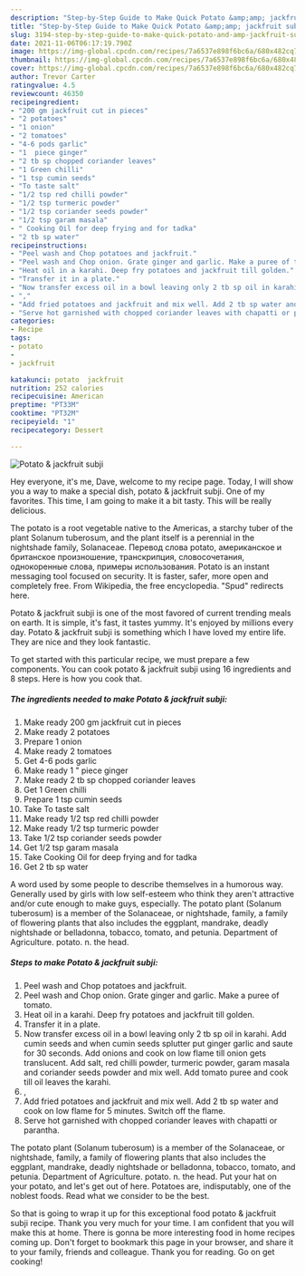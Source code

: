 ```yaml
---
description: "Step-by-Step Guide to Make Quick Potato &amp;amp; jackfruit subji"
title: "Step-by-Step Guide to Make Quick Potato &amp;amp; jackfruit subji"
slug: 3194-step-by-step-guide-to-make-quick-potato-and-amp-jackfruit-subji
date: 2021-11-06T06:17:19.790Z
image: https://img-global.cpcdn.com/recipes/7a6537e898f6bc6a/680x482cq70/potato-jackfruit-subji-recipe-main-photo.jpg
thumbnail: https://img-global.cpcdn.com/recipes/7a6537e898f6bc6a/680x482cq70/potato-jackfruit-subji-recipe-main-photo.jpg
cover: https://img-global.cpcdn.com/recipes/7a6537e898f6bc6a/680x482cq70/potato-jackfruit-subji-recipe-main-photo.jpg
author: Trevor Carter
ratingvalue: 4.5
reviewcount: 46350
recipeingredient:
- "200 gm jackfruit cut in pieces"
- "2 potatoes"
- "1 onion"
- "2 tomatoes"
- "4-6 pods garlic"
- "1  piece ginger"
- "2 tb sp chopped coriander leaves"
- "1 Green chilli"
- "1 tsp cumin seeds"
- "To taste salt"
- "1/2 tsp red chilli powder"
- "1/2 tsp turmeric powder"
- "1/2 tsp coriander seeds powder"
- "1/2 tsp garam masala"
- " Cooking Oil for deep frying and for tadka"
- "2 tb sp water"
recipeinstructions:
- "Peel wash and Chop potatoes and jackfruit."
- "Peel wash and Chop onion. Grate ginger and garlic. Make a puree of tomato."
- "Heat oil in a karahi. Deep fry potatoes and jackfruit till golden."
- "Transfer it in a plate."
- "Now transfer excess oil in a bowl leaving only 2 tb sp oil in karahi. Add cumin seeds and when cumin seeds splutter put ginger garlic and saute for 30 seconds. Add onions and cook on low flame till onion gets translucent. Add salt, red chilli powder, turmeric powder, garam masala and coriander seeds powder and mix well. Add tomato puree and cook till oil leaves the karahi."
- ","
- "Add fried potatoes and jackfruit and mix well. Add 2 tb sp water and cook on low flame for 5 minutes. Switch off the flame."
- "Serve hot garnished with chopped coriander leaves with chapatti or parantha."
categories:
- Recipe
tags:
- potato
- 
- jackfruit

katakunci: potato  jackfruit 
nutrition: 252 calories
recipecuisine: American
preptime: "PT33M"
cooktime: "PT32M"
recipeyield: "1"
recipecategory: Dessert

---
```



![Potato &amp; jackfruit subji](https://img-global.cpcdn.com/recipes/7a6537e898f6bc6a/680x482cq70/potato-jackfruit-subji-recipe-main-photo.jpg)

Hey everyone, it's me, Dave, welcome to my recipe page. Today, I will show you a way to make a special dish, potato &amp; jackfruit subji. One of my favorites. This time, I am going to make it a bit tasty. This will be really delicious.

The potato is a root vegetable native to the Americas, a starchy tuber of the plant Solanum tuberosum, and the plant itself is a perennial in the nightshade family, Solanaceae. Перевод слова potato, американское и британское произношение, транскрипция, словосочетания, однокоренные слова, примеры использования. Potato is an instant messaging tool focused on security. It is faster, safer, more open and completely free. From Wikipedia, the free encyclopedia. &#34;Spud&#34; redirects here.

Potato &amp; jackfruit subji is one of the most favored of current trending meals on earth. It is simple, it's fast, it tastes yummy. It's enjoyed by millions every day. Potato &amp; jackfruit subji is something which I have loved my entire life. They are nice and they look fantastic.


To get started with this particular recipe, we must prepare a few components. You can cook potato &amp; jackfruit subji using 16 ingredients and 8 steps. Here is how you cook that.

<!--inarticleads1-->

##### The ingredients needed to make Potato &amp; jackfruit subji:

1. Make ready 200 gm jackfruit cut in pieces
1. Make ready 2 potatoes
1. Prepare 1 onion
1. Make ready 2 tomatoes
1. Get 4-6 pods garlic
1. Make ready 1 &#34; piece ginger
1. Make ready 2 tb sp chopped coriander leaves
1. Get 1 Green chilli
1. Prepare 1 tsp cumin seeds
1. Take To taste salt
1. Make ready 1/2 tsp red chilli powder
1. Make ready 1/2 tsp turmeric powder
1. Take 1/2 tsp coriander seeds powder
1. Get 1/2 tsp garam masala
1. Take  Cooking Oil for deep frying and for tadka
1. Get 2 tb sp water


A word used by some people to describe themselves in a humorous way. Generally used by girls with low self-esteem who think they aren&#39;t attractive and/or cute enough to make guys, especially. The potato plant (Solanum tuberosum) is a member of the Solanaceae, or nightshade, family, a family of flowering plants that also includes the eggplant, mandrake, deadly nightshade or belladonna, tobacco, tomato, and petunia. Department of Agriculture. potato. n. the head. 

<!--inarticleads2-->

##### Steps to make Potato &amp; jackfruit subji:

1. Peel wash and Chop potatoes and jackfruit.
1. Peel wash and Chop onion. Grate ginger and garlic. Make a puree of tomato.
1. Heat oil in a karahi. Deep fry potatoes and jackfruit till golden.
1. Transfer it in a plate.
1. Now transfer excess oil in a bowl leaving only 2 tb sp oil in karahi. Add cumin seeds and when cumin seeds splutter put ginger garlic and saute for 30 seconds. Add onions and cook on low flame till onion gets translucent. Add salt, red chilli powder, turmeric powder, garam masala and coriander seeds powder and mix well. Add tomato puree and cook till oil leaves the karahi.
1. ,
1. Add fried potatoes and jackfruit and mix well. Add 2 tb sp water and cook on low flame for 5 minutes. Switch off the flame.
1. Serve hot garnished with chopped coriander leaves with chapatti or parantha.


The potato plant (Solanum tuberosum) is a member of the Solanaceae, or nightshade, family, a family of flowering plants that also includes the eggplant, mandrake, deadly nightshade or belladonna, tobacco, tomato, and petunia. Department of Agriculture. potato. n. the head. Put your hat on your potato, and let&#39;s get out of here. Potatoes are, indisputably, one of the noblest foods. Read what we consider to be the best. 

So that is going to wrap it up for this exceptional food potato &amp; jackfruit subji recipe. Thank you very much for your time. I am confident that you will make this at home. There is gonna be more interesting food in home recipes coming up. Don't forget to bookmark this page in your browser, and share it to your family, friends and colleague. Thank you for reading. Go on get cooking!
